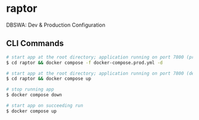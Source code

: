 # raptor

DBSWA: Dev & Production Configuration

## CLI Commands

```bash
# start app at the root directory; application running on port 7800 (production); first run
$ cd raptor && docker compose -f docker-compose.prod.yml -d

# start app at the root directory; application running on port 7800 (dev)
$ cd raptor && docker compose up 

# stop running app
$ docker compose down

# start app on succeeding run 
$ docker compose up

```
